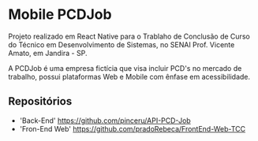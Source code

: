 # Mobile PCDJob

Projeto realizado em React Native para o Trablaho de Conclusão de Curso do Técnico em Desenvolvimento de Sistemas,
no SENAI Prof. Vicente Amato, em Jandira - SP.

A PCDJob é uma empresa fictícia que visa incluir PCD's no mercado de trabalho, possui 
plataformas Web e Mobile com ênfase em acessibilidade.

## Repositórios 

* 'Back-End' https://github.com/pinceru/API-PCD-Job
* 'Fron-End Web' https://github.com/pradoRebeca/FrontEnd-Web-TCC
